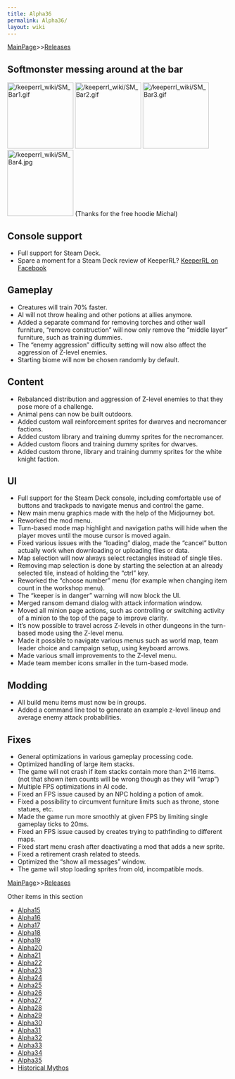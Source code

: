 ```yaml
---
title: Alpha36
permalink: Alpha36/
layout: wiki
---
```


[MainPage](/keeperrl_wiki/ "wikilink")>>[Releases](/keeperrl_wiki/Releases "wikilink")


Softmonster messing around at the bar
-------------------------------------

<img src="/keeperrl_wiki/SM_Bar1.gif" title="fig:/keeperrl_wiki/SM_Bar1.gif" alt="/keeperrl_wiki/SM_Bar1.gif" width="150" />
<img src="/keeperrl_wiki/SM_Bar2.gif" title="fig:/keeperrl_wiki/SM_Bar2.gif" alt="/keeperrl_wiki/SM_Bar2.gif" width="150" />
<img src="/keeperrl_wiki/SM_Bar3.gif" title="fig:/keeperrl_wiki/SM_Bar3.gif" alt="/keeperrl_wiki/SM_Bar3.gif" width="150" />
<img src="/keeperrl_wiki/SM_Bar4.jpg" title="fig:/keeperrl_wiki/SM_Bar4.gpg" alt="/keeperrl_wiki/SM_Bar4.jpg" width="150" />
(Thanks for the free hoodie Michal)


Console support
---------------

- Full support for Steam Deck.
- Spare a moment for a Steam Deck review of KeeperRL?
<a href="https://www.protondb.com/app/329970" class="uri">KeeperRL on Facebook</a><br/>
 

Gameplay
--------

- Creatures will train 70% faster.
- AI will not throw healing and other potions at allies anymore.
- Added a separate command for removing torches and other wall furniture, “remove construction” will now only remove the “middle layer” furniture, such as training dummies.
- The “enemy aggression” difficulty setting will now also affect the aggression of Z-level enemies.
- Starting biome will now be chosen randomly by default.


Content
-------

- Rebalanced distribution and aggression of Z-level enemies to that they pose more of a challenge.
- Animal pens can now be built outdoors.
- Added custom wall reinforcement sprites for dwarves and necromancer factions.
- Added custom library and training dummy sprites for the necromancer.
- Added custom floors and training dummy sprites for dwarves.
- Added custom throne, library and training dummy sprites for the white knight faction.


UI
--

- Full support for the Steam Deck console, including comfortable use of buttons and trackpads to navigate menus and control the game.
- New main menu graphics made with the help of the Midjourney bot.
- Reworked the mod menu.
- Turn-based mode map highlight and navigation paths will hide when the player moves until the mouse cursor is moved again.
- Fixed various issues with the “loading” dialog, made the “cancel” button actually work when downloading or uploading files or data.
- Map selection will now always select rectangles instead of single tiles.
- Removing map selection is done by starting the selection at an already selected tile, instead of holding the “ctrl” key.
- Reworked the “choose number” menu (for example when changing item count in the workshop menu).
- The “keeper is in danger” warning will now block the UI.
- Merged ransom demand dialog with attack information window.
- Moved all minion page actions, such as controlling or switching activity of a minion to the top of the page to improve clarity.
- It’s now possible to travel across Z-levels in other dungeons in the turn-based mode using the Z-level menu.
- Made it possible to navigate various menus such as world map, team leader choice and campaign setup, using keyboard arrows.
- Made various small improvements to the Z-level menu.
- Made team member icons smaller in the turn-based mode.


Modding
-------

- All build menu items must now be in groups.
- Added a command line tool to generate an example z-level lineup and average enemy attack probabilities.


Fixes
-----

- General optimizations in various gameplay processing code.
- Optimized handling of large item stacks.
- The game will not crash if item stacks contain more than 2^16 items. (not that shown item counts will be wrong though as they will “wrap”)
- Multiple FPS optimizations in AI code.
- Fixed an FPS issue caused by an NPC holding a potion of amok.
- Fixed a possibility to circumvent furniture limits such as throne, stone statues, etc.
- Made the game run more smoothly at given FPS by limiting single gameplay ticks to 20ms.
- Fixed an FPS issue caused by creates trying to pathfinding to different maps.
- Fixed start menu crash after deactivating a mod that adds a new sprite.
- Fixed a retirement crash related to steeds.
- Optimized the “show all messages” window.
- The game will stop loading sprites from old, incompatible mods.


[MainPage](/keeperrl_wiki/ "wikilink")>>[Releases](/keeperrl_wiki/Releases "wikilink")

Other items in this section
-    [Alpha15](/keeperrl_wiki/Alpha15 "wikilink")
-    [Alpha16](/keeperrl_wiki/Alpha16 "wikilink")
-    [Alpha17](/keeperrl_wiki/Alpha17 "wikilink")
-    [Alpha18](/keeperrl_wiki/Alpha18 "wikilink")
-    [Alpha19](/keeperrl_wiki/Alpha19 "wikilink")
-    [Alpha20](/keeperrl_wiki/Alpha20 "wikilink")
-    [Alpha21](/keeperrl_wiki/Alpha21 "wikilink")
-    [Alpha22](/keeperrl_wiki/Alpha22 "wikilink")
-    [Alpha23](/keeperrl_wiki/Alpha23 "wikilink")
-    [Alpha24](/keeperrl_wiki/Alpha24 "wikilink")
-    [Alpha25](/keeperrl_wiki/Alpha25 "wikilink")
-    [Alpha26](/keeperrl_wiki/Alpha26 "wikilink")
-    [Alpha27](/keeperrl_wiki/Alpha27 "wikilink")
-    [Alpha28](/keeperrl_wiki/Alpha28 "wikilink")
-    [Alpha29](/keeperrl_wiki/Alpha29 "wikilink")
-    [Alpha30](/keeperrl_wiki/Alpha30 "wikilink")
-    [Alpha31](/keeperrl_wiki/Alpha31 "wikilink")
-    [Alpha32](/keeperrl_wiki/Alpha32 "wikilink")
-    [Alpha33](/keeperrl_wiki/Alpha33 "wikilink")
-    [Alpha34](/keeperrl_wiki/Alpha34 "wikilink")
-    [Alpha35](/keeperrl_wiki/Alpha35 "wikilink")
-    [Historical Mythos](/keeperrl_wiki/Historical_Mythos "wikilink")
